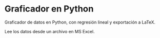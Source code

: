# Graficador en Python
Graficador de datos en Python, con regresión lineal y exportación a LaTeX.

Lee los datos desde un archivo en MS Excel.
